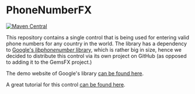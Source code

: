 
# PhoneNumberFX

[![Maven Central](https://img.shields.io/maven-central/v/com.dlsc.phonenumberfx/phonenumberfx)](https://search.maven.org/search?q=g:com.dlsc.phonenumberfx%20AND%20a:phonenumberfx)

This repository contains a single control that is being used for entering valid phone numbers 
for any country in the world. The library has a dependency to [Google's _libphonenumber_ library](https://github.com/google/libphonenumber/),
which is rather big in size, hence we decided to distribute this control via its own project on 
GitHub (as opposed to adding it to the GemsFX project.)

The demo website of Google's library [can be found here](https://libphonenumber.appspot.com).

A great tutorial for this control [can be found here](https://coderscratchpad.com/javafx-phone-number-input-field/).